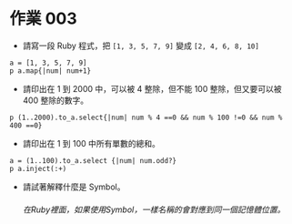 

# 作業 003

* 請寫一段 Ruby 程式，把 `[1, 3, 5, 7, 9]` 變成 `[2, 4, 6, 8, 10]`
```
a = [1, 3, 5, 7, 9]
p a.map{|num| num+1}
```
* 請印出在 1 到 2000 中，可以被 4 整除，但不能 100 整除，但又要可以被 400 整除的數字。
```
p (1..2000).to_a.select{|num| num % 4 ==0 && num % 100 !=0 && num % 400 ==0}
```
* 請印出在 1 到 100 中所有單數的總和。
```
a = (1..100).to_a.select {|num| num.odd?}
p a.inject(:+)
```
* 請試著解釋什麼是 Symbol。
  ###### 在Ruby裡面，如果使用Symbol，一樣名稱的會對應到同一個記憶體位置。 

